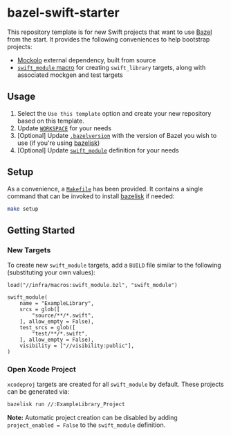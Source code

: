 # bazel-swift-starter

This repository template is for new Swift projects that want to use [Bazel](https://bazel.build) from the start. It provides the following conveniences to help bootstrap projects:
- [Mockolo](external/mockolo/BUILD) external dependency, built from source
- [`swift_module` macro](infra/macros/swift_module.bzl) for creating `swift_library` targets, along with associated mockgen and test targets

## Usage

1. Select the `Use this template` option and create your new repository based on this template.
2. Update [`WORKSPACE`](WORKSPACE) for your needs
3. [Optional] Update [`.bazelversion`](.bazelversion) with the version of Bazel you wish to use (if you're using [bazelisk](https://github.com/bazelbuild/bazelisk))
4. [Optional] Update [`swift_module`](infra/macros/swift_module.bzl) definition for your needs

## Setup

As a convenience, a [`Makefile`](Makefile) has been provided. It contains a single command that can be invoked to install [bazelisk](https://github.com/bazelbuild/bazelisk) if needed:
```bash
make setup
```

## Getting Started

### New Targets
To create new `swift_module` targets, add a `BUILD` file similar to the following (substituting your own values):
```starlark
load("//infra/macros:swift_module.bzl", "swift_module")

swift_module(
    name = "ExampleLibrary",
    srcs = glob([
        "source/**/*.swift",
    ], allow_empty = False),
    test_srcs = glob([
        "test/**/*.swift",
    ], allow_empty = False),
    visibility = ["//visibility:public"],
)
```

### Open Xcode Project
`xcodeproj` targets are created for all `swift_module` by default. These projects can be generated via:
```bash
bazelisk run //:ExampleLibrary_Project
```

**Note:** Automatic project creation can be disabled by adding `project_enabled = False` to the `swift_module` definition.
